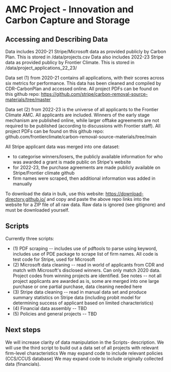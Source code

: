 # AMC Project - Innovation and Carbon Capture and Storage

## Accessing and Describing Data
Data includes 2020-21 Stripe/Microsoft data as provided publicly by Carbon Plan. This is stored in /data/projects.csv
Data also includes 2022-23 Stripe data as provided publicy by Frontier Climate. This is stored in /data/project_applications_22_23/

Data set (1) from 2020-21 contains all applications, with their scores across six metrics for performance. This data has been cleaned
and compiled by CDR-CarbonPlan and accessed online. All project PDFs can be found on this github repo: https://github.com/stripe/carbon-removal-source-materials/tree/master

Data set (2) from 2022-23 is the universe of all applicants to the Frontier Climate AMC. All applicants are included. Winners of the early stage
mechanism are published online, while larger offtake agreements are not required to be published (according to discussions with Frontier staff). 
All project PDFs can be found on this github repo: github.com/frontierclimate/carbon-removal-source-materials/tree/main

All Stripe applicant data was merged into one dataset: 
- to categorise winners/losers, the publicly available information for who was awarded a grant is made public on Stripe's website
- for 2022-23, the purchase agreements are made publicly available on Stripe/Frontier climate github
- firm names were scraped, then additional information was added in manually

To download the data in bulk, use this website: https://download-directory.github.io/ and copy and paste the above repo links into the website for a ZIP file of all raw data. 
Raw data is ignored (see gitignore) and must be downloaded yourself. 

## Scripts 
Currently three scripts:
- (1) PDF scraping -- includes use of pdftools to parse using keyword, includes use of PDE package to scrape list of firm names. All code is test code for Stripe, used for Microsoft
- (2) Microsoft data cleaning -- read in world of applicants from CDR and match with Microsoft's disclosed winners. Can only match 2020 data. Project codes from winning projects are identified. See notes -- not all project applicants are awarded as is, some are merged into one large purchase or one partial purchase, data cleaning needed here
- (3) Stripe data cleaning -- read in manual data set and produce summary statistics on Stripe data (including probit model for determining success of applicant based on limited characteristics)
- (4) Financial data assembly -- TBD 
- (5) Policies and general projects -- TBD

## Next steps
We will increase clarity of data manipulation in the Scripts- description. 
We will use the third script to build out a data set of all projects with relevant firm-level characteristics
We may expand code to include relevant policies (CCS/CCUS database)
We may expand code to include originally collected data (financials). 
